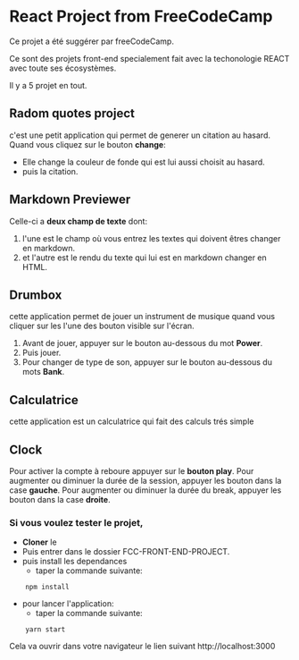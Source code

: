 # React Project from FreeCodeCamp

Ce projet a été suggérer par freeCodeCamp. 

Ce sont des projets front-end specialement fait avec la techonologie REACT avec toute ses écosystèmes.

Il y a 5 projet en tout.

## Radom quotes project 

c'est une petit application qui permet de generer un citation au hasard.
Quand vous cliquez sur le bouton **change**:
    
- Elle change la couleur de fonde qui est lui aussi choisit au hasard.
- puis la citation.

## Markdown Previewer

Celle-ci a __deux champ de texte__ dont:
    
1. l'une est le champ où vous entrez les textes qui doivent êtres changer en markdown.
1. et l'autre est le rendu du texte qui lui est en markdown changer en HTML.

## Drumbox 

cette application permet de jouer un instrument de musique quand vous cliquer sur les l'une des bouton visible sur l'écran.
    
1. Avant de jouer, appuyer sur le bouton au-dessous du mot **Power**.
1. Puis jouer.
1. Pour changer de type de son, appuyer sur le bouton au-dessous du mots **Bank**.


## Calculatrice

cette application est un calculatrice qui fait des calculs trés simple 


## Clock

Pour activer la compte à reboure appuyer sur le **bouton play**.
Pour augmenter ou diminuer la durée de la session, appuyer les bouton dans la case **gauche**.
Pour augmenter ou diminuer la durée du break, appuyer les bouton dans la case **droite**.

### Si vous voulez tester le projet, 

- **Cloner** le 
- Puis entrer dans le dossier FCC-FRONT-END-PROJECT.
- puis install les dependances
    - taper la commande suivante: 
```
    npm install 
```
- pour lancer l'application: 
    - taper la commande suivante: 
```
    yarn start
```
Cela va ouvrir dans votre navigateur le lien suivant http://localhost:3000
